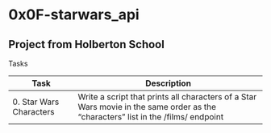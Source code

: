 # 0x0F-starwars_api

## Project from Holberton School

Tasks

| Task | Description |
| --- | --- |
| 0. Star Wars Characters | Write a script that prints all characters of a Star Wars movie in the same order as the “characters” list in the /films/ endpoint |

